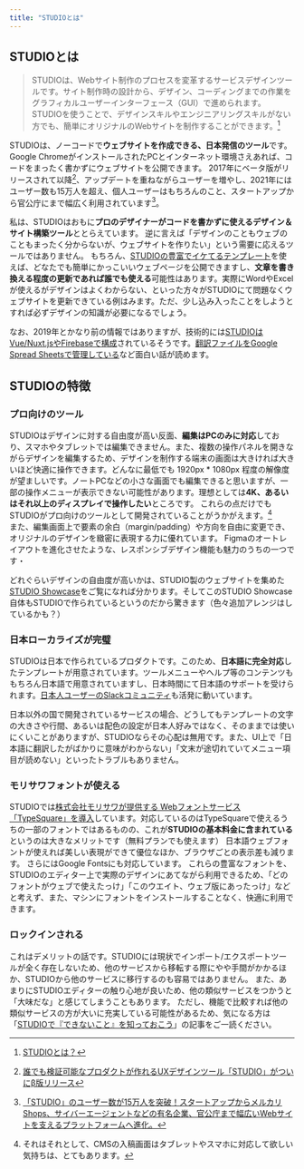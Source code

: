 ```yaml
---
title: "STUDIOとは"
---
```


## STUDIOとは
> STUDIOは、Webサイト制作のプロセスを変革するサービスデザインツールです。サイト制作時の設計から、デザイン、コーディングまでの作業をグラフィカルユーザーインターフェース（GUI）で進められます。STUDIOを使うことで、デザインスキルやエンジニアリングスキルがない方でも、簡単にオリジナルのWebサイトを制作することができます。[^1]

STUDIOは、ノーコードで**ウェブサイトを作成できる、日本発信のツール**です。
Google ChromeがインストールされたPCとインターネット環境さえあれば、コードをまったく書かずにウェブサイトを公開できます。 2017年にベータ版がリリースされて以降[^2]、アップデートを重ねながらユーザーを増やし、2021年にはユーザー数も15万人を超え、個人ユーザーはもちろんのこと、スタートアップから官公庁にまで幅広く利用されています[^3]。

私は、STUDIOはおもに**プロのデザイナーがコードを書かずに使えるデザイン＆サイト構築ツール**ととらえています。 逆に言えば「デザインのこともウェブのこともまったく分からないが、ウェブサイトを作りたい」という需要に応えるツールではありません。
もちろん、[STUDIOの豊富でイケてるテンプレート](https://studio.design/ja/template)を使えば、どなたでも簡単にかっこいいウェブページを公開できますし、**文章を書き換える程度の更新であれば誰でも使える**可能性はあります。実際にWordやExcelが使えるがデザインはよくわからない、といった方々がSTUDIOにて問題なくウェブサイトを更新できている例はみます。ただ、少し込み入ったことをしようとすれば必ずデザインの知識が必要になるでしょう。

なお、2019年とかなり前の情報ではありますが、技術的には[STUDIOはVue/Nuxt.jsやFirebaseで構成](https://studio-v-tokyo9.studio.site/architecture)されているそうです。[翻訳ファイルをGoogle Spread Sheetsで管理している](https://studio-v-tokyo9.studio.site/i18n)など面白い話が読めます。

## STUDIOの特徴
### プロ向けのツール
STUDIOはデザインに対する自由度が高い反面、**編集はPCのみに対応**しており、スマホやタブレットでは編集できません。また、複数の操作パネルを開きながらデザインを編集するため、デザインを制作する端末の画面は大きければ大きいほど快適に操作できます。どんなに最低でも 1920px * 1080px 程度の解像度が望ましいです。ノートPCなどの小さな画面でも編集できると思いますが、一部の操作メニューが表示できない可能性があります。理想としては**4K、あるいはそれ以上のディスプレイで操作したい**ところです。 これらの点だけでもSTUDIOがプロ向けのツールとして開発されていることがうかがえます。[^4]   
また、編集画面上で要素の余白（margin/padding）や方向を自由に変更でき、オリジナルのデザインを緻密に表現する力に優れています。 Figmaのオートレイアウトを進化させたような、レスポンシブデザイン機能も魅力のうちの一つです・

どれぐらいデザインの自由度が高いかは、STUDIO製のウェブサイトを集めた[STUDIO Showcase](https://showcase.studio.design/ja)をご覧になれば分かります。そしてこのSTUDIO Showcase自体もSTUDIOで作られているというのだから驚きます（色々追加アレンジはしているかも？）

### 日本ローカライズが完璧
STUDIOは日本で作られているプロダクトです。このため、**日本語に完全対応**したテンプレートが用意されています。ツールメニューやヘルプ等のコンテンツももちろん日本語で用意されていますし、日本時間にて日本語のサポートを受けられます。[日本人ユーザーのSlackコミュニティ](https://join.slack.com/t/studiocommunity-jp/shared_invite/zt-cvz2wu9y-625ZWgVyjo44gh9lcW2__Q)も活発に動いています。

日本以外の国で開発されているサービスの場合、どうしてもテンプレートの文字の大きさや行間、あるいは配色の設定が日本人好みではなく、そのままでは使いにくいことがありますが、STUDIOならその心配は無用です。また、UI上で「日本語に翻訳したがばかりに意味がわからない」「文末が途切れていてメニュー項目が読めない」といったトラブルもありません。

### モリサワフォントが使える
STUDIOでは[株式会社モリサワが提供する Webフォントサービス「TypeSquare」を導入](https://morisawa.studio.site/)しています。対応しているのはTypeSquareで使えるうちの一部のフォントではあるものの、これが**STUDIOの基本料金に含まれている**というのは大きなメリットです（無料プランでも使えます）
日本語ウェブフォントが使えれば美しい表現ができて優位なほか、ブラウザごとの表示差も減ります。 さらにはGoogle Fontsにも対応しています。
これらの豊富なフォントを、STUDIOのエディター上で実際のデザインにあてながら利用できるため、「どのフォントがウェブで使えたっけ」「このウエイト、ウェブ版にあったっけ」などと考えず、また、マシンにフォントをインストールすることなく、快適に利用できます。

### ロックインされる
これはデメリットの話です。STUDIOには現状でインポート/エクスポートツールが全く存在しないため、他のサービスから移転する際にやや手間がかかるほか、STUDIOから他のサービスに移行するのも容易ではありません。
また、あまりにSTUDIOエディターの触り心地が良いため、他の類似サービスをつかうと「大味だな」と感じてしまうこともあります。 ただし、機能で比較すれば他の類似サービスの方が大いに充実している可能性があるため、気になる方は「[STUDIOで『できないこと』を知っておこう](https://pentaprogram.tokyo/blog/studio)」の記事をご一読ください。


[^1]: [STUDIOとは？](https://help.studio.design/ja/articles/1884380-studio%E3%81%A8%E3%81%AF)
[^2]: [誰でも検証可能なプロダクトが作れるUXデザインツール「STUDIO」がついにβ版リリース](https://prtimes.jp/main/html/rd/p/000000001.000025503.html)
[^3]: [「STUDIO」のユーザー数が15万人を突破！スタートアップからメルカリShops、サイバーエージェントなどの有名企業、官公庁まで幅広いWebサイトを支えるプラットフォームへ進化。](https://www.toonippo.co.jp/articles/-/632610)
[^4]: それはそれとして、CMSの入稿画面はタブレットやスマホに対応して欲しい気持ちは、とてもあります。
